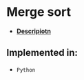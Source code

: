 # Merge sort

* **[Descripiotn](https://en.wikipedia.org/wiki/Merge_sort)**

## Implemented in:

* `Python`
